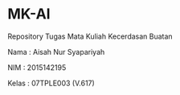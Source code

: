 # MK-AI
Repository Tugas Mata Kuliah Kecerdasan Buatan

Nama : Aisah Nur Syapariyah

NIM : 2015142195

Kelas : 07TPLE003 (V.617)
